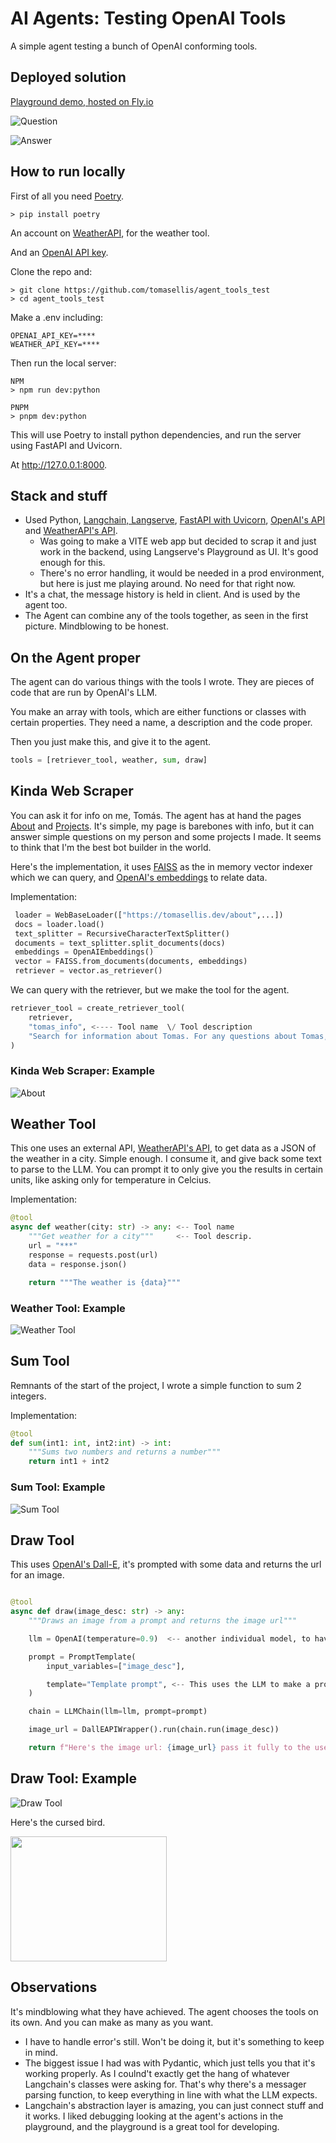 # AI Agents: Testing OpenAI Tools

A simple agent testing a bunch of OpenAI conforming tools.

## Deployed solution

[Playground demo, hosted on Fly.io](https://agent-functions-test.fly.dev/agent/playground/)

![Question](image.png)

![Answer](image-1.png)

## How to run locally

First of all you need [Poetry](https://python-poetry.org/docs/#installation).

```
> pip install poetry
```

An account on [WeatherAPI](https://www.weatherapi.com/), for the weather tool.

And an [OpenAI API key](https://platform.openai.com/api-keys).

Clone the repo and:

```
> git clone https://github.com/tomasellis/agent_tools_test
> cd agent_tools_test
```

Make a .env including:

```
OPENAI_API_KEY=****
WEATHER_API_KEY=****
```

Then run the local server:

```
NPM
> npm run dev:python
```

```
PNPM
> pnpm dev:python
```

This will use Poetry to install python dependencies, and run the server using FastAPI and Uvicorn.

At http://127.0.0.1:8000.

## Stack and stuff

- Used Python, [Langchain, Langserve](https://python.langchain.com/docs/get_started/introduction), [FastAPI with Uvicorn](https://fastapi.tiangolo.com/), [OpenAI's API](https://platform.openai.com/api-keys) and [WeatherAPI's API](https://www.weatherapi.com/).
  - Was going to make a VITE web app but decided to scrap it and just work in the backend, using Langserve's Playground as UI. It's good enough for this.
  - There's no error handling, it would be needed in a prod environment, but here is just me playing around. No need for that right now.
- It's a chat, the message history is held in client. And is used by the agent too.
- The Agent can combine any of the tools together, as seen in the first picture. Mindblowing to be honest.

## On the Agent proper

The agent can do various things with the tools I wrote. They are pieces of code that are run by OpenAI's LLM.

You make an array with tools, which are either functions or classes with certain properties. They need a name, a description and the code proper.

Then you just make this, and give it to the agent.

```python
tools = [retriever_tool, weather, sum, draw]
```

## Kinda Web Scraper

You can ask it for info on me, Tomás. The agent has at hand the pages [About](https://tomasellis.dev/about) and [Projects](https://tomasellis.dev/projects). It's simple, my page is barebones with info, but it can answer simple questions on my person and some projects I made. It seems to think that I'm the best bot builder in the world.

Here's the implementation, it uses [FAISS](https://ai.meta.com/tools/faiss/) as the in memory vector indexer which we can query, and [OpenAI's embeddings](https://platform.openai.com/docs/guides/embeddings) to relate data.

Implementation:

```python
 loader = WebBaseLoader(["https://tomasellis.dev/about",...])
 docs = loader.load()
 text_splitter = RecursiveCharacterTextSplitter()
 documents = text_splitter.split_documents(docs)
 embeddings = OpenAIEmbeddings()
 vector = FAISS.from_documents(documents, embeddings)
 retriever = vector.as_retriever()
```

We can query with the retriever, but we make the tool for the agent.

```python
retriever_tool = create_retriever_tool(
    retriever,
    "tomas_info", <---- Tool name  \/ Tool description
    "Search for information about Tomas. For any questions about Tomas, you must use this tool!",
)
```

### Kinda Web Scraper: Example

![About](image-2.png)

## Weather Tool

This one uses an external API, [WeatherAPI's API](https://www.weatherapi.com/), to get data as a JSON of the weather in a city. Simple enough. I consume it, and give back some text to parse to the LLM. You can prompt it to only give you the results in certain units, like asking only for temperature in Celcius.

Implementation:

```python
@tool
async def weather(city: str) -> any: <-- Tool name
    """Get weather for a city"""     <-- Tool descrip.
    url = "***"
    response = requests.post(url)
    data = response.json()

    return """The weather is {data}"""
```

### Weather Tool: Example

![Weather Tool](image-3.png)

## Sum Tool

Remnants of the start of the project, I wrote a simple function to sum 2 integers.

Implementation:

```python
@tool
def sum(int1: int, int2:int) -> int:
    """Sums two numbers and returns a number"""
    return int1 + int2
```

### Sum Tool: Example

![Sum Tool](image-4.png)

## Draw Tool

This uses [OpenAI's Dall-E](https://openai.com/blog/dall-e-api-now-available-in-public-beta), it's prompted with some data and returns the url for an image.

```python

@tool
async def draw(image_desc: str) -> any:
    """Draws an image from a prompt and returns the image url"""

    llm = OpenAI(temperature=0.9)  <-- another individual model, to have some control

    prompt = PromptTemplate(
        input_variables=["image_desc"],

        template="Template prompt", <-- This uses the LLM to make a proper prompt, then uses the image_desc as the variable
    )

    chain = LLMChain(llm=llm, prompt=prompt)

    image_url = DallEAPIWrapper().run(chain.run(image_desc))

    return f"Here's the image url: {image_url} pass it fully to the user, don't cut it, leave the query params intact. Just pass the whole thing forward."  <--- This bit is pretty funny, the LLM was cutting the link and you could not access the image without the full query params. So I had to be a bit rough. Forgive me GPT.
```

## Draw Tool: Example

![Draw Tool](image-5.png)

Here's the cursed bird.

<img src="https://oaidalleapiprodscus.blob.core.windows.net/private/org-OREjGvXjZu4JmkIWX1SxOK8h/user-p90p3XGrlWcyAEvZS499HcJx/img-yPoMDmSNI7min4zTiUcd8Yzs.png?st=2024-01-27T00%3A51%3A07Z&se=2024-01-27T02%3A51%3A07Z&sp=r&sv=2021-08-06&sr=b&rscd=inline&rsct=image/png&skoid=6aaadede-4fb3-4698-a8f6-684d7786b067&sktid=a48cca56-e6da-484e-a814-9c849652bcb3&skt=2024-01-27T01%3A26%3A17Z&ske=2024-01-28T01%3A26%3A17Z&sks=b&skv=2021-08-06&sig=Mq87ToLXL0rBx0hk8Mxm67rJygJvoGmrBtrMTKW6lwY%3D" width=250 height=200>

## Observations

It's mindblowing what they have achieved. The agent chooses the tools on its own. And you can make as many as you want.

- I have to handle error's still. Won't be doing it, but it's something to keep in mind.
- The biggest issue I had was with Pydantic, which just tells you that it's working properly. As I coulnd't exactly get the hang of whatever Langchain's classes were asking for. That's why there's a messager parsing function, to keep everything in line with what the LLM expects.
- Langchain's abstraction layer is amazing, you can just connect stuff and it works. I liked debugging looking at the agent's actions in the playground, and the playground is a great tool for developing.
